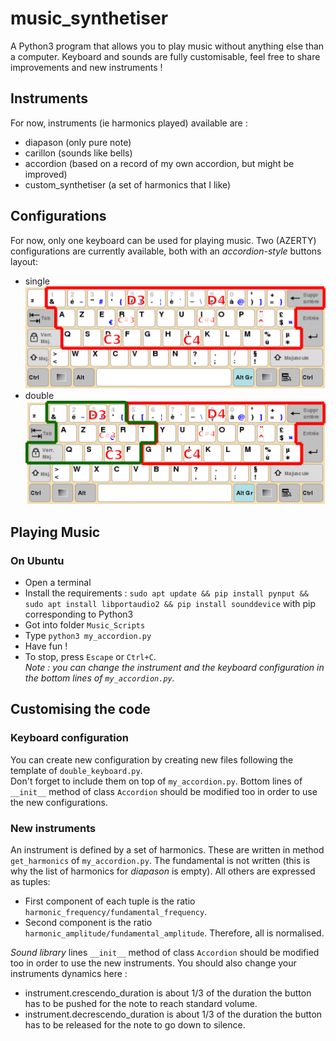 # music_synthetiser
A Python3 program that allows you to play music without anything else than a computer. Keyboard and sounds are fully customisable, feel free to share improvements and new instruments !

## Instruments
For now, instruments (ie harmonics played) available are :
 - diapason (only pure note)
 - carillon (sounds like bells)
 - accordion (based on a record of my own accordion, but might be improved)
 - custom_synthetiser (a set of harmonics that I like)

## Configurations
For now, only one keyboard can be used for playing music.
Two (AZERTY) configurations are currently available, both with an *accordion-style* buttons layout:
 - single  
![single](https://github.com/Matthix7/music_synthetiser/blob/master/doc/single_accordion_keyboard.png)
 - double  
![double](https://github.com/Matthix7/music_synthetiser/blob/master/doc/double_accordion_keyboard.png)



## Playing Music
### On Ubuntu
 - Open a terminal
 - Install the requirements : `sudo apt update && pip install pynput && sudo apt install libportaudio2 && pip install sounddevice` with pip corresponding to Python3
 - Got into folder `Music_Scripts`
 - Type `python3 my_accordion.py`
 - Have fun !
 - To stop, press `Escape` or `Ctrl+C`.  
*Note : you can change the instrument and the keyboard configuration in the bottom lines of `my_accordion.py`.*
 
 
 ## Customising the code
 ### Keyboard configuration
 You can create new configuration by creating new files following the template of `double_keyboard.py`.  
 Don't forget to include them on top of `my_accordion.py`. Bottom lines of `__init__` method of class `Accordion` should be modified too in order to use the new configurations.
 
 ### New instruments
 An instrument is defined by a set of harmonics. These are written in method `get_harmonics` of `my_accordion.py`.
 The fundamental is not written (this is why the list of harmonics for *diapason* is empty). All others are expressed as tuples:
  - First component of each tuple is the ratio `harmonic_frequency/fundamental_frequency`. 
  - Second component is the ratio `harmonic_amplitude/fundamental_amplitude`. Therefore, all is normalised.  
  
 *Sound library* lines `__init__` method of class `Accordion` should be modified too in order to use the new instruments. You should also change your instruments dynamics here : 
  - instrument.crescendo_duration is about 1/3 of the duration the button has to be pushed for the note to reach standard volume.
  - instrument.decrescendo_duration is about 1/3 of the duration the button has to be released for the note to go down to silence.
 
 
 
 
 
